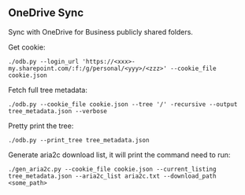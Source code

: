 ## OneDrive Sync

Sync with OneDrive for Business publicly shared folders.

Get cookie:

    ./odb.py --login_url 'https://<xxx>-my.sharepoint.com/:f:/g/personal/<yyy>/<zzz>' --cookie_file cookie.json
    
Fetch full tree metadata:

    ./odb.py --cookie_file cookie.json --tree '/' -recursive --output tree_metadata.json --verbose
    
Pretty print the tree:

    ./odb.py --print_tree tree_metadata.json
    
Generate aria2c download list, it will print the command need to run:

    ./gen_aria2c.py --cookie_file cookie.json --current_listing tree_metadata.json --aria2c_list aria2c.txt --download_path <some_path>

